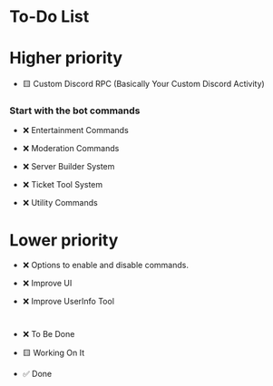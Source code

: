 
# To-Do List


# Higher priority
- 🟨 Custom Discord RPC (Basically Your Custom Discord Activity)

### Start with the bot commands 

- ❌ Entertainment Commands

- ❌ Moderation Commands

- ❌ Server Builder System 

- ❌ Ticket Tool System 

- ❌ Utility Commands

# Lower priority
- ❌ Options to enable and disable commands.

- ❌ Improve UI 

- ❌ Improve UserInfo Tool


# 
- ❌ To Be Done 

- 🟨 Working On It 

- ✅ Done 


